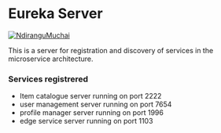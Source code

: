 # Eureka Server

[![NdiranguMuchai](https://circleci.com/gh/ndirangumuchai/eureka-server.svg?style=svg)](https://app.circleci.com/pipelines/github/NdiranguMuchai/eureka-server)


This is a server for registration and discovery of services in the microservice architecture.


### Services registrered
* Item catalogue server running on port 2222
* user management server running on port 7654
* profile manager server running on port 1996
* edge service server running on port 1103
